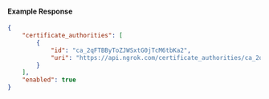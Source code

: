 <!-- Code generated for API Clients. DO NOT EDIT. -->

#### Example Response

```json
{
	"certificate_authorities": [
		{
			"id": "ca_2qFTBByToZJWSxtG0jTcM6tbKa2",
			"uri": "https://api.ngrok.com/certificate_authorities/ca_2qFTBByToZJWSxtG0jTcM6tbKa2"
		}
	],
	"enabled": true
}
```
